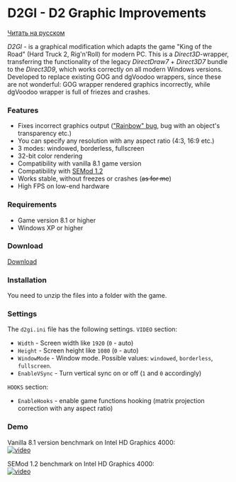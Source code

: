 # D2GI - D2 Graphic Improvements  

[Читать на русском](README.md)

*D2GI* - is a graphical modification which adapts the game "King of the Road" (Hard Truck 2, Rig'n'Roll) for modern PC. This is a *Direct3D*-wrapper, transferring the functionality of the legacy *DirectDraw7* + *Direct3D7* bundle to the *Direct3D9*, which works correctly on all modern Windows versions. Developed to replace existing GOG and dgVoodoo wrappers, since these are not wonderful: GOG wrapper rendered graphics incorrectly, while dgVoodoo wrapper is full of friezes and crashes.

### Features  

* Fixes incorrect graphics output (["Rainbow" bug](https://www.pcgamingwiki.com/wiki/Rainbow_color_problems_in_older_games), bug with an object's transparency etc.)
* You can specify any resolution with any aspect ratio (4:3, 16:9 etc.)
* 3 modes: windowed, borderless, fullscreen
* 32-bit color rendering
* Compatibility with vanilla 8.1 game version
* Compatibility with [SEMod 1.2](https://vk.com/rnr_mods?w=page-157113673_53889819)
* Works stable, without freezes or crashes (~~as for me~~)
* High FPS on low-end hardware

### Requirements  

* Game version 8.1 or higher 
* Windows XP or higher  

### Download  

[Download](https://github.com/REDPOWAR/D2GI/releases)  

### Installation  

You need to unzip the files into a folder with the game.

### Settings  

The `d2gi.ini` file has the following settings. 
`VIDEO` section:
* `Width` - Screen width like `1920` (`0` - auto)  
* `Height` - Screen height like `1080` (`0` - auto)  
* `WindowMode` - Window mode. Possible values: `windowed`, `borderless`, `fullscreen`.
* `EnableVSync` - Turn vertical sync on or off (`1` and `0` accordingly)

`HOOKS` section:
* `EnableHooks` - enable game functions hooking (matrix projection correction with any aspect ratio) 

### Demo  

Vanilla 8.1 version benchmark on Intel HD Graphics 4000:  
[![video](http://img.youtube.com/vi/cP87WtU5F9I/0.jpg)](https://www.youtube.com/watch?v=cP87WtU5F9I)  

SEMod 1.2 benchmark on Intel HD Graphics 4000:  
[![video](http://img.youtube.com/vi/IbHq2INIn5c/0.jpg)](https://www.youtube.com/watch?v=IbHq2INIn5c)  
